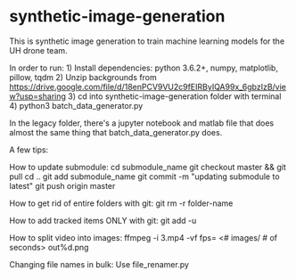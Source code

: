 # synthetic-image-generation

This is synthetic image generation to train machine learning models for the UH drone team.

In order to run:
    1) Install dependencies:
        python 3.6.2+, numpy, matplotlib, pillow, tqdm
    2) Unzip backgrounds from https://drive.google.com/file/d/18enPCV9VU2c9fEIRByIQA99x_6gbzIzB/view?usp=sharing
    3) cd into synthetic-image-generation folder with terminal
    4) python3 batch_data_generator.py


In the legacy folder, there's a jupyter notebook and matlab file that does almost the
same thing that batch_data_generator.py does.


A few tips:

How to update submodule:
    cd submodule_name
    git checkout master && git pull
    cd ..
    git add submodule_name
    git commit -m "updating submodule to latest"
    git push origin master


How to get rid of entire folders with git:
    git rm -r folder-name


How to add tracked items ONLY with git:
    git add -u


How to split video into images:
    ffmpeg -i 3.mp4 -vf fps= <# images/ # of seconds> out%d.png


Changing file names in bulk:
    Use file_renamer.py

